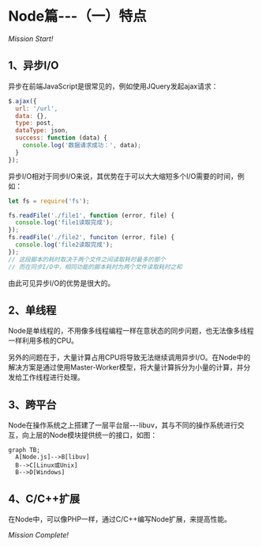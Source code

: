 # Node篇---（一）特点

*Mission Start!*

## 1、异步I/O
异步在前端JavaScript是很常见的，例如使用JQuery发起ajax请求：

```js
$.ajax({
  url: '/url',
  data: {},
  type: post,
  dataType: json,
  success: function (data) {
    console.log('数据请求成功：', data);
  }
});
```

异步I/O相对于同步I/O来说，其优势在于可以大大缩短多个I/O需要的时间，例如：

```js
let fs = require('fs');

fs.readFile('./file1', function (error, file) {
  console.log('file1读取完成');
});
fs.readFile('./file2', funciton (error, file) {
  console.log('file2读取完成');
});
// 这段脚本的耗时取决于两个文件之间读取耗时最多的那个
// 而在同步I/O中，相同功能的脚本耗时为两个文件读取耗时之和
```
由此可见异步I/O的优势是很大的。

## 2、单线程
Node是单线程的，不用像多线程编程一样在意状态的同步问题，也无法像多线程一样利用多核的CPU。   
   
另外的问题在于，大量计算占用CPU将导致无法继续调用异步I/O。在Node中的解决方案是通过使用Master-Worker模型，将大量计算拆分为小量的计算，并分发给工作线程进行处理。

## 3、跨平台
Node在操作系统之上搭建了一层平台层---libuv，其与不同的操作系统进行交互，向上层的Node模块提供统一的接口，如图：

```mermaid
graph TB;
  A[Node.js]-->B[libuv]
  B-->C[Linux或Unix]
  B-->D[Windows]
```

## 4、C/C++扩展
在Node中，可以像PHP一样，通过C/C++编写Node扩展，来提高性能。

*Mission Complete!*